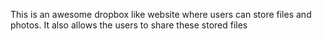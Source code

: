 This is an awesome dropbox like website where users can store files and photos. It also allows the users to share these stored files
